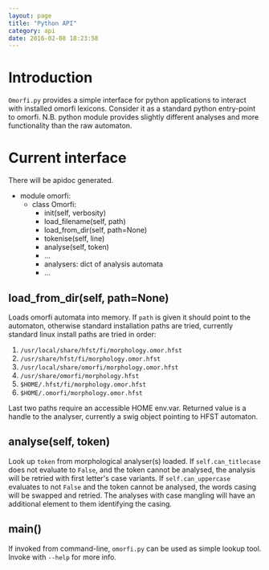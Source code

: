 ```yaml
---
layout: page
title: "Python API"
category: api
date: 2016-02-08 18:23:58
---
```



# Introduction #

`Omorfi.py` provides a simple interface for python applications to interact with installed omorfi lexicons. Consider it as a standard python entry-point to omorfi. N.B. python module provides slightly different analyses and more functionality than the raw automaton.

# Current interface #

There will be apidoc generated.

  * module omorfi:
    * class Omorfi:
      * init(self, verbosity)
      * load\_filename(self, path)
      * load\_from\_dir(self, path=None)
      * tokenise(self, line)
      * analyse(self, token)
      * ...
      * analysers: dict of analysis automata
      * ...

## load\_from\_dir(self, path=None) ##

Loads omorfi automata into memory. If `path` is given it should point to the automaton, otherwise standard installation paths are tried, currently standard linux install paths are tried in order:

  1. `/usr/local/share/hfst/fi/morphology.omor.hfst`
  1. `/usr/share/hfst/fi/morphology.omor.hfst`
  1. `/usr/local/share/omorfi/morphology.omor.hfst`
  1. `/usr/share/omorfi/morphology.hfst`
  1. `$HOME/.hfst/fi/morphology.omor.hfst`
  1. `$HOME/.omorfi/morphology.omor.hfst`

Last two paths require an accessible HOME env.var. Returned value is a handle to the analyser, currently a swig object pointing to HFST automaton.

## analyse(self, token) ##

Look up `token` from morphological analyser(s) loaded. If `self.can_titlecase` does not evaluate to `False`, and the token cannot be analysed, the analysis will be retried with first letter's case variants. If `self.can_uppercase` evaluates to not `False` and the token cannot be analysed, the words casing will be swapped and retried. The analyses with case mangling will have an additional element to them identifying the casing.

## main() ##

If invoked from command-line, `omorfi.py` can be used as simple lookup tool. Invoke with `--help` for more info.

